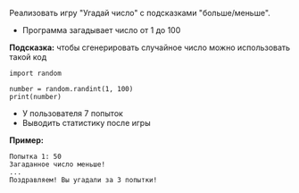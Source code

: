 Реализовать игру "Угадай число" с подсказками "больше/меньше".
- Программа загадывает число от 1 до 100

**Подсказка:** чтобы сгенерировать случайное число можно использовать такой код
```
import random

number = random.randint(1, 100)
print(number)
```
- У пользователя 7 попыток
- Выводить статистику после игры

**Пример:**
```
Попытка 1: 50  
Загаданное число меньше!  
...  
Поздравляем! Вы угадали за 3 попытки!
```
